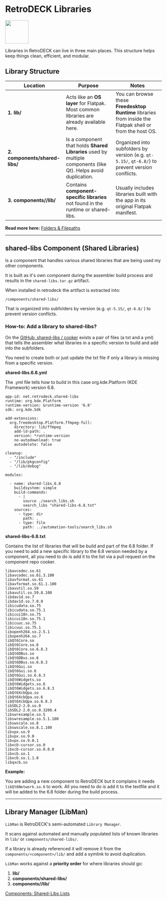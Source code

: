 # RetroDECK Libraries


<img src="../../../wiki_icons/pixelitos/folder-red-activities.png" width="75">

Libraries in RetroDECK can live in three main places. This structure helps keep things clean, efficient, and modular.

## Library Structure

| Location                        | Purpose                                                                                          | Notes                                                                                          |
|--------------------------------|--------------------------------------------------------------------------------------------------|------------------------------------------------------------------------------------------------|
| **1. lib/** | Acts like an **OS layer** for Flatpak. Most common libraries are already available here.         | You can browse these **Freedesktop Runtime** libraries from inside the Flatpak shell or from the host OS.                       |
| **2. components/shared-libs/**     | Is a component that holds **Shared Libraries** used by multiple components (like Qt). Helps avoid duplication.        | Organized into subfolders by version (e.g. `qt-5.15/`, `qt-6.8/`) to prevent version conflicts.       |
| **3. components/<component>/lib/**   | Contains **component-specific libraries** not found in the runtime or shared-libs.               | Usually includes libraries built with the app in its original Flatpak manifest.                |

**Read more here:** [Folders & Filepaths](../general/folders-filepaths.md)

---


## shared-libs Component (Shared Libraries)

Is a component that handles various shared libraries that are being used my other components. 

It is built as it's own component during the assembler build process and results in the `shared-libs.tar.gz` artifact.

When installed in retrodeck the artifact is extracted into:

`/components/shared-libs/`

That is organized into subfolders by version (e.g. `qt-5.15/`, `qt-6.8/` ) to prevent version conflicts.

### How-to: Add a library to shared-libs?

On the [GitHub: shared-libs / cooker](https://github.com/RetroDECK/components/tree/cooker/shared-libs) exists a pair of files (a txt and a yml) that tells the assembler what libraries in a specific version to build and add into the subfolders. 

You need to create both or just update the txt file if only a library is missing from a specific version.

**shared-libs.6.8.yml**

The .yml file tells how to build in this case org.kde.Platform (KDE Framework) version 6.8.

```
app-id: net.retrodeck.shared-libs
runtime: org.kde.Platform
runtime-version: &runtime-version '6.8'
sdk: org.kde.Sdk

add-extensions:
  org.freedesktop.Platform.ffmpeg-full:
    directory: lib/ffmpeg
    add-ld-path: .
    version: *runtime-version
    no-autodownload: true
    autodelete: false

cleanup:
  - "/include"
  - "/lib/pkgconfig"
  - "/lib/debug"

modules:

  - name: shared-libs.6.8
    buildsystem: simple
    build-commands:
      - |
        source ./search_libs.sh
        search_libs "shared-libs-6.8.txt"
    sources:
      - type: dir
        path: .
      - type: file
        path: ../automation-tools/search_libs.sh
```


**shared-libs-6.8.txt**

Contains the list of libraries that will be build and part of the 6.8 folder. If you need to add a new specific library to the 6.8 version needed by a component, all you need to do is add it to the list via a pull request on the component repo cooker.


```
libavcodec.so.61
libavcodec.so.61.3.100
libavformat.so.61
libavformat.so.61.1.100
libavutil.so.59
libavutil.so.59.8.100
libdav1d.so.7
libdav1d.so.7.0.0
libicudata.so.75
libicudata.so.75.1
libicui18n.so.75
libicui18n.so.75.1
libicuuc.so.75
libicuuc.so.75.1
libopenh264.so.2.5.1
libopenh264.so.7
libQt6Core.so
libQt6Core.so.6
libQt6Core.so.6.8.3
libQt6DBus.so
libQt6DBus.so.6
libQt6DBus.so.6.8.3
libQt6Gui.so
libQt6Gui.so.6
libQt6Gui.so.6.8.3
libQt6Widgets.so
libQt6Widgets.so.6
libQt6Widgets.so.6.8.3
libQt6XcbQpa.so
libQt6XcbQpa.so.6
libQt6XcbQpa.so.6.8.3
libSDL2-2.0.so.0
libSDL2-2.0.so.0.3200.4
libswresample.so.5
libswresample.so.5.1.100
libswscale.so.8
libswscale.so.8.1.100
libvpx.so.9
libvpx.so.9.0
libvpx.so.9.0.1
libxcb-cursor.so.0
libxcb-cursor.so.0.0.0
libxcb.so.1
libxcb.so.1.1.0
libqxcb.so
```

**Example:**

You are adding a new component to RetroDECK but it complains it needs `libQt6Network.so.6` to work. All you need to do is add it to the textfile and it will be added to the 6.8 folder during the build process. 

---

## Library Manager (LibMan) 

`LibMan` is RetroDECK's semi-automated `Library Manager`.

It scans against automated and manually populated lists of known libraries in `lib/` or `components/shared-libs/`. 

If a library is already referenced it will remove it from the `components/<component>/lib/` and add a symlink to avoid duplication.

`LibMan` works against a **priority order** for where libraries should go:

1. **lib/** 
2. **components/shared-libs/**
3. **components/<component>/lib/**

[Components: Shared-Libs Lists](https://github.com/RetroDECK/components/tree/cooker/shared-libs)

